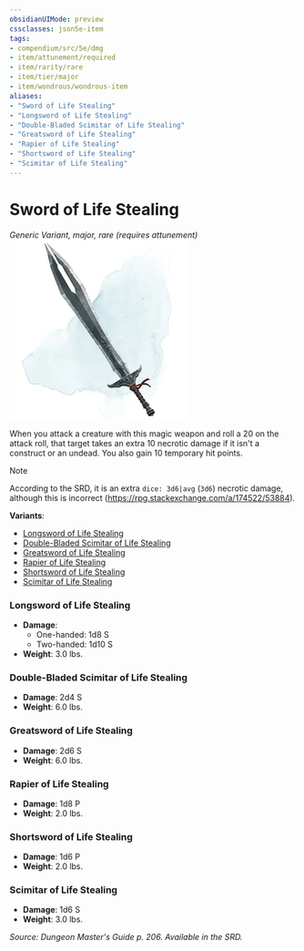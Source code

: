 ```yaml
---
obsidianUIMode: preview
cssclasses: json5e-item
tags:
- compendium/src/5e/dmg
- item/attunement/required
- item/rarity/rare
- item/tier/major
- item/wondrous/wondrous-item
aliases: 
- "Sword of Life Stealing"
- "Longsword of Life Stealing"
- "Double-Bladed Scimitar of Life Stealing"
- "Greatsword of Life Stealing"
- "Rapier of Life Stealing"
- "Shortsword of Life Stealing"
- "Scimitar of Life Stealing"
---
```

# Sword of Life Stealing
*Generic Variant, major, rare (requires attunement)*  
![](4-Resources/Compendium/items/img/sword-of-life-stealing.webp#right)  


When you attack a creature with this magic weapon and roll a 20 on the attack roll, that target takes an extra 10 necrotic damage if it isn't a construct or an undead. You also gain 10 temporary hit points.

> [!note]
> According to the SRD, it is an extra `dice: 3d6|avg` (`3d6`) necrotic damage, although this is incorrect (https://rpg.stackexchange.com/a/174522/53884).

**Variants**:
- [Longsword of Life Stealing](#Longsword%20of%20Life%20Stealing)
- [Double-Bladed Scimitar of Life Stealing](#Double-Bladed%20Scimitar%20of%20Life%20Stealing)
- [Greatsword of Life Stealing](#Greatsword%20of%20Life%20Stealing)
- [Rapier of Life Stealing](#Rapier%20of%20Life%20Stealing)
- [Shortsword of Life Stealing](#Shortsword%20of%20Life%20Stealing)
- [Scimitar of Life Stealing](#Scimitar%20of%20Life%20Stealing)

### Longsword of Life Stealing

- **Damage**:
  - One-handed: 1d8 S
  - Two-handed: 1d10 S
- **Weight**: 3.0 lbs.

### Double-Bladed Scimitar of Life Stealing

- **Damage**: 2d4 S
- **Weight**: 6.0 lbs.

### Greatsword of Life Stealing

- **Damage**: 2d6 S
- **Weight**: 6.0 lbs.

### Rapier of Life Stealing

- **Damage**: 1d8 P
- **Weight**: 2.0 lbs.

### Shortsword of Life Stealing

- **Damage**: 1d6 P
- **Weight**: 2.0 lbs.

### Scimitar of Life Stealing

- **Damage**: 1d6 S
- **Weight**: 3.0 lbs.


*Source: Dungeon Master's Guide p. 206. Available in the SRD.*